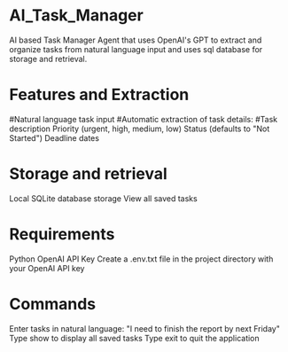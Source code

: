 # AI_Task_Manager
AI based Task Manager Agent that uses OpenAI's GPT to extract and organize tasks from natural language input and uses sql database for storage and retrieval.

# Features and Extraction
#Natural language task input
#Automatic extraction of task details:
 #Task description
 Priority (urgent, high, medium, low)
 Status (defaults to "Not Started")
 Deadline dates
 
# Storage and retrieval
Local SQLite database storage
View all saved tasks

# Requirements
Python
OpenAI API Key
 Create a .env.txt file in the project directory with your OpenAI API key

# Commands
Enter tasks in natural language: "I need to finish the report by next Friday"
Type show to display all saved tasks
Type exit to quit the application


